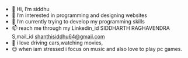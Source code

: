 - 👋 Hi, I’m siddhu
- 👀 I’m interested in programming and designing websites
- 🌱 I’m currently trying to develop my programming skills
- 📫  reach me through my Linkedin_id SIDDHARTH RAGHAVENDRA S,mail_id shanthisiddhu64@gmail.com
- 🚗 i love driving cars,watching movies,
- 😌 when iam stressed i focus on  music and also love to play pc games.

<!---
siddhu2529/siddhu2529 is a ✨ special ✨ repository because its `README.md` (this file) appears on your GitHub profile.
You can click the Preview link to take a look at your changes.
--->

